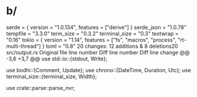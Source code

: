 # b/
serde = { version = "1.0.134", features = ["derive"] }
serde_json = "1.0.78"
tempfile = "3.3.0"
term_size = "0.3.2"
terminal_size = "0.3"
textwrap = "0.16"
tokio = { version = "1.14", features = ["fs", "macros", "process", "rt-multi-thread"] }
toml = "0.8"
  20 changes: 12 additions & 8 deletions20  
src/output.rs
Original file line number	Diff line number	Diff line change
@@ -3,6 +3,7 @@ use std::io::{stdout, Write};

use bodhi::{Comment, Update};
use chrono::{DateTime, Duration, Utc};
use terminal_size::{terminal_size, Width};

use crate::parse::parse_nvr;

